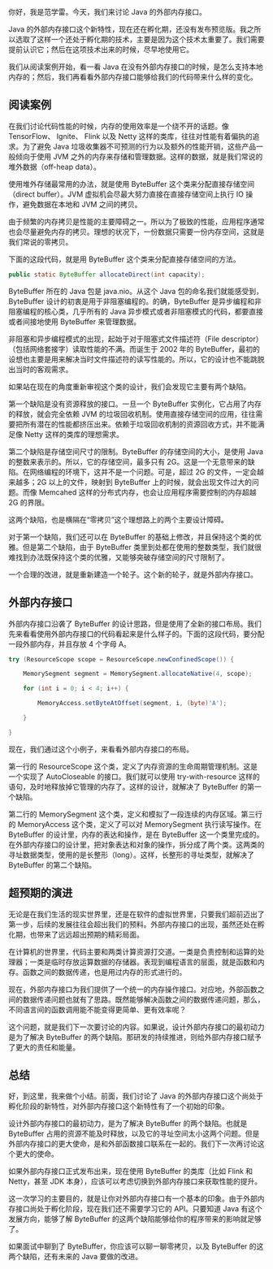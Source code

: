 你好，我是范学雷。今天，我们来讨论 Java 的外部内存接口。

Java 的外部内存接口这个新特性，现在还在孵化期，还没有发布预览版。我之所以选取了这样一个还处于孵化期的技术，主要是因为这个技术太重要了。我们需要提前认识它；然后在这项技术出来的时候，尽早地使用它。

我们从阅读案例开始，看一看 Java 在没有外部内存接口的时候，是怎么支持本地内存的；然后，我们再看看外部内存接口能够给我们的代码带来什么样的变化。

## 阅读案例

在我们讨论代码性能的时候，内存的使用效率是一个绕不开的话题。像 TensorFlow、 Ignite、 Flink 以及 Netty 这样的类库，往往对性能有着偏执的追求。为了避免 Java 垃圾收集器不可预测的行为以及额外的性能开销，这些产品一般倾向于使用 JVM 之外的内存来存储和管理数据。这样的数据，就是我们常说的堆外数据（off-heap data）。

使用堆外存储最常用的办法，就是使用 ByteBuffer 这个类来分配直接存储空间（direct buffer）。JVM 虚拟机会尽最大努力直接在直接存储空间上执行 IO 操作，避免数据在本地和 JVM 之间的拷贝。

由于频繁的内存拷贝是性能的主要障碍之一。所以为了极致的性能，应用程序通常也会尽量避免内存的拷贝。理想的状况下，一份数据只需要一份内存空间，这就是我们常说的零拷贝。

下面的这段代码，就是用 ByteBuffer 这个类来分配直接存储空间的方法。

```java
public static ByteBuffer allocateDirect(int capacity);
```

ByteBuffer 所在的 Java 包是 java.nio。从这个 Java 包的命名我们就能感受到，ByteBuffer 设计的初衷是用于非阻塞编程的。的确，ByteBuffer 是异步编程和非阻塞编程的核心类，几乎所有的 Java 异步模式或者非阻塞模式的代码，都要直接或者间接地使用 ByteBuffer 来管理数据。

非阻塞和异步编程模式的出现，起始于对于阻塞式文件描述符（File descriptor）（包括网络套接字）读取性能的不满。而诞生于 2002 年的 ByteBuffer，最初的设想也主要是用来解决当时文件描述符的读写性能的。所以，它的设计也不能跳脱出当时的客观需求。

如果站在现在的角度重新审视这个类的设计，我们会发现它主要有两个缺陷。

第一个缺陷是没有资源释放的接口。一旦一个 ByteBuffer 实例化，它占用了内存的释放，就会完全依赖 JVM 的垃圾回收机制。使用直接存储空间的应用，往往需要把所有潜在的性能都挤压出来。依赖于垃圾回收机制的资源回收方式，并不能满足像 Netty 这样的类库的理想需求。

第二个缺陷是存储空间尺寸的限制。ByteBuffer 的存储空间的大小，是使用 Java 的整数来表示的。所以，它的存储空间，最多只有 2G。这是一个无意带来的缺陷。在网络编程的环境下，这并不是一个问题。可是，超过 2G 的文件，一定会越来越多；2G 以上的文件，映射到 ByteBuffer 上的时候，就会出现文件过大的问题。而像 Memcahed 这样的分布式内存，也会让应用程序需要控制的内存超越 2G 的界限。

这两个缺陷，也是横隔在“零拷贝”这个理想路上的两个主要设计障碍。

对于第一个缺陷，我们还可以在 ByteBuffer 的基础上修改，并且保持这个类的优雅。但是第二个缺陷，由于 ByteBuffer 类里到处都在使用的整数类型，我们就很难找到办法既保持这个类的优雅，又能够突破存储空间的尺寸限制了。

一个合理的改进，就是重新建造一个轮子。这个新的轮子，就是外部内存接口。

## 外部内存接口

外部内存接口沿袭了 ByteBuffer 的设计思路，但是使用了全新的接口布局。我们先来看看使用外部内存接口的代码看起来是什么样子的。下面的这段代码，要分配一段外部内存，并且存放 4 个字母 A。

```java
try (ResourceScope scope = ResourceScope.newConfinedScope()) {

    MemorySegment segment = MemorySegment.allocateNative(4, scope);

    for (int i = 0; i < 4; i++) {

        MemoryAccess.setByteAtOffset(segment, i, (byte)'A');

    }

}
```

现在，我们通过这个小例子，来看看外部内存接口的布局。

第一行的 ResourceScope 这个类，定义了内存资源的生命周期管理机制。这是一个实现了 AutoCloseable 的接口。我们就可以使用 try-with-resource 这样的语句，及时地释放掉它管理的内存了。这样的设计，就解决了 ByteBuffer 的第一个缺陷。

第二行的 MemorySegment 这个类，定义和模拟了一段连续的内存区域。第三行的 MemoryAccess 这个类，定义了可以对 MemorySegment 执行读写操作。在 ByteBuffer 的设计里，内存的表达和操作，是在 ByteBuffer 这一个类里完成的。在外部内存接口的设计里，把对象表达和对象的操作，拆分成了两个类。这两类的寻址数据类型，使用的是长整形（long）。这样，长整形的寻址类型，就解决了 ByteBuffer 的第二个缺陷。

## 超预期的演进

无论是在我们生活的现实世界里，还是在软件的虚拟世界里，只要我们超前迈出了第一步，后续的发展往往会超出我们的预料。外部内存接口的出现，虽然还处在孵化期，也带来了远远超出预期的精彩局面。

在计算机的世界里，代码主要和两类计算资源打交道。一类是负责控制和运算的处理器；一类是临时存放运算数据的存储器。表现到编程语言的层面，就是函数和内存。函数之间的数据传递，也是用过内存的形式进行的。

现在，外部内存接口为我们提供了一个统一的内存操作接口。对应地，外部函数之间的数据传递问题也就有了思路。既然能够解决函数之间的数据传递问题，那么，不同语言间的函数调用能不能变得更简单、更有效率呢？

这个问题，就是我们下一次要讨论的内容。如果说，设计外部内存接口的最初动力是为了解决 ByteBuffer 的两个缺陷。那研发的持续推进，则给外部内存接口赋予了更大的责任和能量。

## 总结

好，到这里，我来做个小结。前面，我们讨论了 Java 的外部内存接口这个尚处于孵化阶段的新特性，对外部内存接口这个新特性有了一个初始的印象。

设计外部内存接口的最初动力，是为了解决 ByteBuffer 的两个缺陷。也就是 ByteBuffer 占用的资源不能及时释放，以及它的寻址空间太小这两个问题。但是外部内存接口的更大使命，是和外部函数接口联系在一起的。我们下一次再讨论这个更大的使命。

如果外部内存接口正式发布出来，现在使用 ByteBuffer 的类库（比如 Flink 和 Netty，甚至 JDK 本身），应该可以考虑切换到外部内存接口来获取性能的提升。

这一次学习的主要目的，就是让你对外部内存接口有一个基本的印象。由于外部内存接口尚处于孵化阶段，现在我们还不需要学习它的 API。只要知道 Java 有这个发展方向，能够了解 ByteBuffer 的这两个缺陷能够给你的程序带来的影响就足够了。

如果面试中聊到了 ByteBuffer，你应该可以聊一聊零拷贝，以及 ByteBuffer 的这两个缺陷，还有未来的 Java 要做的改进。

